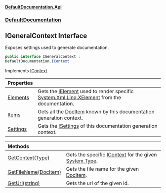#### [DefaultDocumentation.Api](index.md 'index')
### [DefaultDocumentation](index.md#DefaultDocumentation 'DefaultDocumentation')

## IGeneralContext Interface

Exposes settings used to generate documentation.

```csharp
public interface IGeneralContext :
DefaultDocumentation.IContext
```

Implements [IContext](IContext.md 'DefaultDocumentation.IContext')

| Properties | |
| :--- | :--- |
| [Elements](IGeneralContext.Elements.md 'DefaultDocumentation.IGeneralContext.Elements') | Gets the [IElement](IElement.md 'DefaultDocumentation.Api.IElement') used to render specific [System.Xml.Linq.XElement](https://docs.microsoft.com/en-us/dotnet/api/System.Xml.Linq.XElement 'System.Xml.Linq.XElement') from the documentation. |
| [Items](IGeneralContext.Items.md 'DefaultDocumentation.IGeneralContext.Items') | Gets all the [DocItem](DocItem.md 'DefaultDocumentation.Models.DocItem') known by this documentation generation context. |
| [Settings](IGeneralContext.Settings.md 'DefaultDocumentation.IGeneralContext.Settings') | Gets the [ISettings](ISettings.md 'DefaultDocumentation.ISettings') of this documentation generation context. |

| Methods | |
| :--- | :--- |
| [GetContext(Type)](IGeneralContext.GetContext(Type).md 'DefaultDocumentation.IGeneralContext.GetContext(System.Type)') | Gets the specific [IContext](IContext.md 'DefaultDocumentation.IContext') for the given [System.Type](https://docs.microsoft.com/en-us/dotnet/api/System.Type 'System.Type'). |
| [GetFileName(DocItem)](IGeneralContext.GetFileName(DocItem).md 'DefaultDocumentation.IGeneralContext.GetFileName(DefaultDocumentation.Models.DocItem)') | Gets the file name for the given [DocItem](DocItem.md 'DefaultDocumentation.Models.DocItem'). |
| [GetUrl(string)](IGeneralContext.GetUrl(string).md 'DefaultDocumentation.IGeneralContext.GetUrl(string)') | Gets the url of the given id. |
